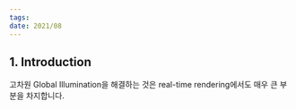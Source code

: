 ```yaml
---
tags: 
date: 2021/08
---
```

## 1. Introduction

고차원 Global Illumination을 해결하는 것은 real-time rendering에서도 매우 큰 부분을 차지합니다. 